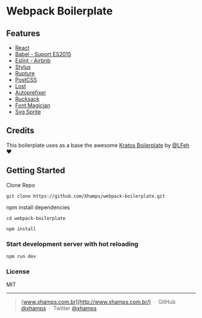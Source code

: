 # Webpack Boilerplate

## Features

- [React](https://facebook.github.io/react/)
- [Babel - Suport ES2015](https://babeljs.io/)
- [Eslint - Airbnb](http://eslint.org/)
- [Stylus](http://stylus-lang.com/)
- [Rupture](https://github.com/jescalan/rupture)
- [PostCSS](http://postcss.org/)
- [Lost](http://lostgrid.org/)
- [Autoprefixer](https://github.com/postcss/autoprefixer)
- [Rucksack](https://simplaio.github.io/rucksack/)
- [Font Magician](https://github.com/jonathantneal/postcss-font-magician)
- [Svg Sprite](https://github.com/kisenka/svg-sprite-loader)

## Credits

This boilerplate uses as a base the awesome [Kratos Boilerplate](https://github.com/LFeh/kratos-boilerplate/) by [@LFeh](https://twitter.com/LFeh) :heart:

## Getting Started

Clone Repo

````
git clone https://github.com/Xhamps/webpack-boilerplate.git
````

npm install dependencies

````
cd webpack-boilerplate

npm install
````

### Start development server with hot reloading

````
npm run dev
````

### License

MIT

---

> [www.xhamps.com.br](http://www.xhamps.com.br/) &nbsp;&middot;&nbsp;
> GitHub [@xhamps](https://github.com/xhamps) &nbsp;&middot;&nbsp;
> Twitter [@xhamps](https://twitter.com/xhamps)
